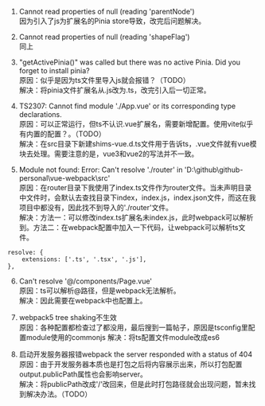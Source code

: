 1. Cannot read properties of null (reading 'parentNode')  
因为引入了js为扩展名的Pinia store导致，改完后问题解决。

2. Cannot read properties of null (reading 'shapeFlag')  
同上

3. "getActivePinia()" was called but there was no active Pinia. Did you forget to install pinia?  
原因：似乎是因为ts文件里导入js就会报错？（TODO）  
解决：将pinia文件扩展名从.js改为.ts，改完引入后一切正常。

4. TS2307: Cannot find module './App.vue' or its corresponding type declarations.  
原因：可以正常运行，但ts不认识.vue扩展名，需要新增配置。使用vite似乎有内置的配置？。（TODO）  
解决：在src目录下新建shims-vue.d.ts文件用于告诉ts，.vue文件就有vue模块去处理。需要注意的是，vue3和vue2的写法并不一致。

5. Module not found: Error: Can't resolve './router' in 'D:\github\github-personal\vue-webpack\src'  
原因：在router目录下我使用了index.ts文件作为router文件。当未声明目录中文件时，会默认去查找目录下index，index.js，index.json文件，而这在我项目中都没有，因此找不到导入的'./router'文件。  
解决：方法一：可以修改index.ts扩展名未index.js，此时webpack可以解析到。方法二：在webpack配置中加入一下代码，让webpack可以解析ts文件。
```
resolve: {
    extensions: ['.ts', '.tsx', '.js'],
},
```

6. Can't resolve '@/components/Page.vue'  
原因：ts可以解析@路径，但是webpack无法解析。  
解决：因此需要在webpack中也配置上。

7. webpack5 tree shaking不生效  
原因：各种配置都检查过了都没用，最后搜到一篇帖子，原因是tsconfig里配置module使用的commonjs
解决：将ts配置文件module改成es6

8. 启动开发服务器报错webpack the server responded with a status of 404  
原因：由于开发服务器本质也是打包之后将内容展示出来，所以打包配置output.publicPath属性也会影响server。  
解决：将publicPath改成'/'改回来，但是此时打包路径就会出现问题，暂未找到解决办法。（TODO）
